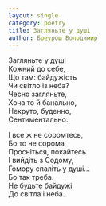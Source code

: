 ```yaml
---
layout: single
category: poetry
title: Загляньте у душі
author: Бреурош Володимир
---
```


Загляньте у душі   
Кожний до себе,   
Що там: байдужість   
Чи світло із неба?   
Чесно загляньте,   
Хоча то й банально,   
Некруто, буденно,   
Сентиментально.   
   
І все ж не соромтесь,   
Бо то не сорома,   
Просніться, покайтесь   
І вийдіть з Содому,   
Гомору спаліть у душі...   
Бо так треба.   
Не будьте байдужі   
До світла і неба.   
